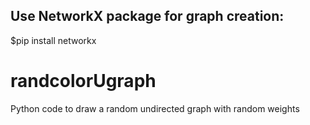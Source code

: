 <h2>Use NetworkX package for graph creation:</h2> $pip install networkx

# randcolorUgraph
Python code to draw a random undirected graph with random weights
